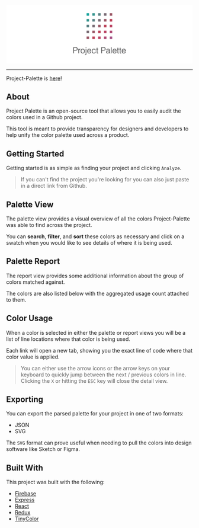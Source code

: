 ![Project-Palette Logo](/screenshots/Project-Palette-Logo.png?raw=true "Project-Palette")

---

Project-Palette is [here](https://project-palette.com/)!

## About

Project Palette is an open-source tool that allows you to easily audit the
colors used in a Github project.

This tool is meant to provide transparency for designers and developers to
help unify the color palette used across a product.

## Getting Started

Getting started is as simple as finding your project and clicking `Analyze`.

> If you can't find the project you're looking for you can also just paste
in a direct link from Github.

## Palette View

The palette view provides a visual overview of all the colors Project-Palette
was able to find across the project.

You can **search**, **filter**, and **sort** these colors as necessary and
click on a swatch when you would like to see details of where it is being used.

## Palette Report

The report view provides some additional information about the group of colors
matched against.

The colors are also listed below with the aggregated usage count attached to them.

## Color Usage

When a color is selected in either the palette or report views you will be a
list of line locations where that color is being used.

Each link will open a new tab, showing you the exact line of code where
that color value is applied.

> You can either use the arrow icons or the arrow keys on your keyboard to
quickly jump between the next / previous colors in line. Clicking the `X`
or hitting the `ESC` key will close the detail view.

## Exporting

You can export the parsed palette for your project in one of two formats:

- JSON
- SVG

The `SVG` format can prove useful when needing to pull the colors into
design software like Sketch or Figma.

## Built With

This project was built with the following:

* [Firebase](https://firebase.google.com/)
* [Express](https://expressjs.com/)
* [React](https://reactjs.org/)
* [Redux](https://redux.js.org/)
* [TinyColor](https://github.com/bgrins/TinyColor)
